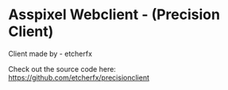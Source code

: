 # Asspixel Webclient - (Precision Client)

Client made by - etcherfx

Check out the source code here: https://github.com/etcherfx/precisionclient
